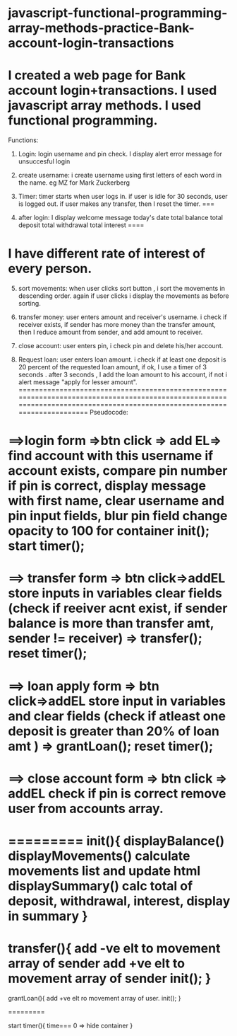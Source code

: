 # javascript-functional-programming-array-methods-practice-Bank-account-login-transactions
I created  a web page for Bank account login+transactions. I used javascript array methods. I used functional programming.
======

Functions:

1. Login:
login username and pin check. I display alert error message for unsuccesful login

2. create username:
i create username using first letters of each word in the name. eg MZ for Mark Zuckerberg

3. Timer:
timer starts when user logs in.
if user is idle for 30 seconds, user is logged out.
if user makes any transfer, then I reset the timer.
===

4. after login:
I display 
welcome message 
today's date
total balance
total deposit
total withdrawal
total interest
====

I have different rate of interest of every person.
===

5. sort movements:
when user clicks sort button , i sort the movements in descending order. 
again if user clicks i display the movements as before sorting.

6. transfer money:
user enters amount and receiver's username.
i check if receiver exists, if sender has more money than the transfer amount, then I reduce amount from sender, and add amount to receiver.

7. close account:
user enters pin, i check pin and delete his/her account.

8. Request loan:
user enters loan amount.
i check if at least one deposit is 20 percent of the requested loan amount, if ok, I use a timer of 3 seconds . after 3 seconds , I add the loan amount to his account, if not i alert message "apply for lesser amount".
==========================================================================================================================================================================
Pseudocode:

==>login form =>btn click => add EL=>
find account with this username
if account exists, compare pin number
if pin is correct, 
    display message with first name,
    clear username and pin input fields,
    blur pin field
    change opacity to 100 for container
    init();
    start timer();
=====

==> transfer form => btn click=>addEL
store inputs in variables
clear fields
(check if reeiver acnt exist,
if sender balance is more than transfer amt,
sender != receiver) => transfer();
reset timer();
=======

==>  loan apply form => btn click=>addEL
store input in variables and clear fields
(check if atleast one deposit is greater than 20% of loan amt ) => grantLoan();
reset timer();
======

==> close account form => btn click => addEL
check if pin is correct
remove user from accounts array.
=====


=========
    init(){
    displayBalance()
    displayMovements() calculate movements list and update html
    displaySummary() calc total of deposit, withdrawal, interest, display in summary
    }
========

transfer(){
    add -ve elt to movement array of sender 
    add +ve elt to movement array of sender 
    init();
}
=======

grantLoan(){
    add +ve elt ro movement array of user.
    init();
}

=========

start timer(){
time=== 0 => hide container
}
